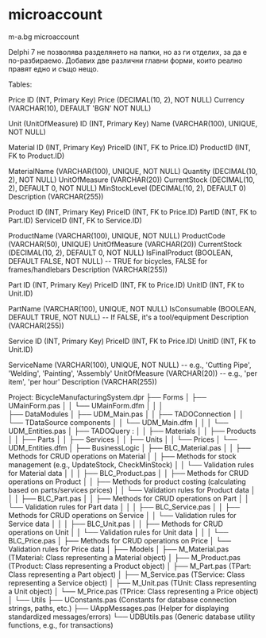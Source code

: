 # microaccount
m-a.bg microaccount



Delphi 7 не позволява разделянето на папки, но аз ги отделих, за да е по-разбираемо. 
Добавих две различни главни форми, които реално правят едно и също нещо.


Tables:

Price 
 ID (INT, Primary Key)
 Price (DECIMAL(10, 2), NOT NULL)
 Currency (VARCHAR(10), DEFAULT 'BGN' NOT NULL)
 
 Unit (UnitOfMeasure)
  ID (INT, Primary Key)
  Name (VARCHAR(100), UNIQUE, NOT NULL)

Material 
 ID (INT, Primary Key)
 PriceID (INT, FK to Price.ID)
 ProductID (INT, FK to Product.ID)

 MaterialName (VARCHAR(100), UNIQUE, NOT NULL)
 Quantity (DECIMAL(10, 2), NOT NULL)
 UnitOfMeasure (VARCHAR(20))
 CurrentStock (DECIMAL(10, 2), DEFAULT 0, NOT NULL)
 MinStockLevel (DECIMAL(10, 2), DEFAULT 0) 
 Description (VARCHAR(255))


Product
 ID (INT, Primary Key)
 PriceID (INT, FK to Price.ID)
 PartID (INT, FK to Part.ID)
 ServiceID (INT, FK to Service.ID)  
 
 ProductName (VARCHAR(100), UNIQUE, NOT NULL)
 ProductCode (VARCHAR(50), UNIQUE)
 UnitOfMeasure (VARCHAR(20))
 CurrentStock (DECIMAL(10, 2), DEFAULT 0, NOT NULL)
 IsFinalProduct (BOOLEAN, DEFAULT FALSE, NOT NULL) -- TRUE for bicycles, FALSE for frames/handlebars
 Description (VARCHAR(255))


Part
 ID (INT, Primary Key)
 PriceID (INT, FK to Price.ID)
 UnitID (INT, FK to Unit.ID)

 PartName (VARCHAR(100), UNIQUE, NOT NULL)
 IsConsumable (BOOLEAN, DEFAULT TRUE, NOT NULL) -- If FALSE, it's a tool/equipment
 Description (VARCHAR(255))


Service
 ID (INT, Primary Key)
 PriceID (INT, FK to Price.ID)
 UnitID (INT, FK to Unit.ID)

 ServiceName (VARCHAR(100), UNIQUE, NOT NULL) -- e.g., 'Cutting Pipe', 'Welding', 'Painting', 'Assembly'
 UnitOfMeasure (VARCHAR(20)) -- e.g., 'per item', 'per hour'
 Description (VARCHAR(255))




Project: BicycleManufacturingSystem.dpr
├── Forms
│   ├── UMainForm.pas 
│   │   └── UMainForm.dfm
│   │
│   
├── DataModules
│   ├── UDM_Main.pas 
│   │   ├── TADOConnection 
│   │   └── TDataSource components 
│   │   └── UDM_Main.dfm
│   │
│   └── UDM_Entities.pas 
│       ├── TADOQuery :
│       │   ├── Materials
│       │   ├── Products
│       │   ├── Parts
│       │   ├── Services
│       │   ├── Units
│       │   └── Prices
│       └── UDM_Entities.dfm
│
├── BusinessLogic
│   ├── BLC_Material.pas
│   │   ├── Methods for CRUD operations on Material
│   │   ├── Methods for stock management (e.g., UpdateStock, CheckMinStock)
│   │   └── Validation rules for Material data
│   │
│   ├── BLC_Product.pas 
│   │   ├── Methods for CRUD operations on Product
│   │   ├── Methods for product costing (calculating based on parts/services prices)
│   │   └── Validation rules for Product data
│   │
│   ├── BLC_Part.pas 
│   │   ├── Methods for CRUD operations on Part
│   │   └── Validation rules for Part data
│   │
│   ├── BLC_Service.pas 
│   │   ├── Methods for CRUD operations on Service
│   │   └── Validation rules for Service data
│   │
│   ├── BLC_Unit.pas 
│   │   ├── Methods for CRUD operations on Unit
│   │   └── Validation rules for Unit data
│   │
│   └── BLC_Price.pas
│       ├── Methods for CRUD operations on Price
│       └── Validation rules for Price data
│
├── Models 
│   ├── M_Material.pas (TMaterial: Class representing a Material object)
│   ├── M_Product.pas (TProduct: Class representing a Product object)
│   ├── M_Part.pas (TPart: Class representing a Part object)
│   ├── M_Service.pas (TService: Class representing a Service object)
│   ├── M_Unit.pas (TUnit: Class representing a Unit object)
│   └── M_Price.pas (TPrice: Class representing a Price object)
│
└── Utils
    ├── UConstants.pas (Constants for database connection strings, paths, etc.)
    ├── UAppMessages.pas (Helper for displaying standardized messages/errors)
    └── UDBUtils.pas (Generic database utility functions, e.g., for transactions)
